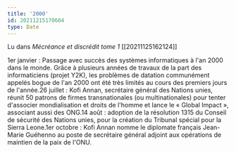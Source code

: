 ```yaml
---
title: '2000'
id: 20211215170604
type: Date
---
```


Lu dans *Mécréance et discrédit tome 1* [[20211125162124]]

1er janvier : Passage avec succès des systèmes informatiques à l'an 2000 dans le monde. Grâce à plusieurs années de travaux de la part des informaticiens (projet Y2K), les problèmes de datation communément appelés bogue de l'an 2000 ont été très limités au cours des premiers jours de l'année.26 juillet : Kofi Annan, secrétaire général des Nations unies, réunit 50 patrons de firmes transnationales (ou multinationales) pour tenter d'associer mondialisation et droits de l'homme et lance le « Global Impact », associant aussi des ONG.14 août : adoption de la résolution 1315 du Conseil de sécurité des Nations unies, pour la création du Tribunal spécial pour la Sierra Leone.1er octobre : Kofi Annan nomme le diplomate français Jean-Marie Guéhenno au poste de secrétaire général adjoint aux opérations de maintien de la paix de l'ONU.